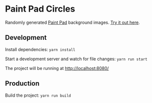 # Paint Pad Circles

Randomly generated [Paint Pad](https://paintpad.app) background images. [Try it out here](https://paintpad.app/circles).


## Development

Install dependencies: `yarn install`

Start a development server and watch for file changes: `yarn run start`

The project will be running at [http://localhost:8080/](http://localhost:8080/)


## Production

Build the project: `yarn run build`
